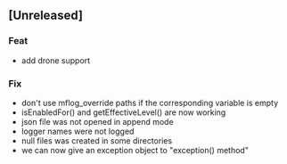<a name="unreleased"></a>
## [Unreleased]

### Feat
- add drone support

### Fix
- don't use mflog_override paths if the corresponding variable is empty
- isEnabledFor() and getEffectiveLevel() are now working
- json file was not opened in append mode
- logger names were not logged
- null files was created in some directories
- we can now give an exception object to "exception() method"

